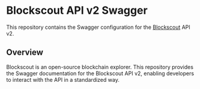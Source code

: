 # Blockscout API v2 Swagger

This repository contains the Swagger configuration for the [Blockscout](https://github.com/blockscout/blockscout) API v2.

## Overview

Blockscout is an open-source blockchain explorer. This repository provides the Swagger documentation for the Blockscout API v2, enabling developers to interact with the API in a standardized way.
